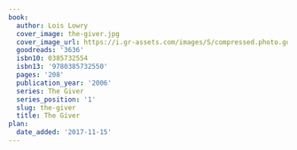 ```yaml
---
book:
  author: Lois Lowry
  cover_image: the-giver.jpg
  cover_image_url: https://i.gr-assets.com/images/S/compressed.photo.goodreads.com/books/1342493368l/3636._SY160_.jpg
  goodreads: '3636'
  isbn10: 0385732554
  isbn13: '9780385732550'
  pages: '208'
  publication_year: '2006'
  series: The Giver
  series_position: '1'
  slug: the-giver
  title: The Giver
plan:
  date_added: '2017-11-15'
---
```

